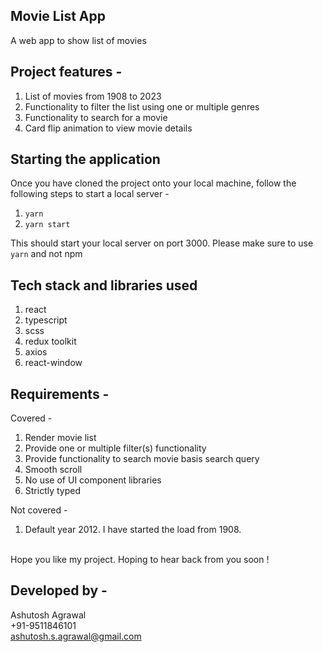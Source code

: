 ## Movie List App
A web app to show list of movies

## Project features -
1. List of movies from 1908 to 2023
2. Functionality to filter the list using one or multiple genres
3. Functionality to search for a movie
4. Card flip animation to view movie details

## Starting the application 
Once you have cloned the project onto your local machine, follow the following steps to start a local server - 
1. `yarn`
2. `yarn start`

This should start your local server on port 3000.
Please make sure to use `yarn` and not npm

## Tech stack and libraries used
1. react
2. typescript
3. scss
4. redux toolkit
5. axios
6. react-window

## Requirements - 
Covered - 
1. Render movie list
2. Provide one or multiple filter(s) functionality 
3. Provide functionality to search movie basis search query
4. Smooth scroll
5. No use of UI component libraries
6. Strictly typed

Not covered - 
1. Default year 2012. I have started the load from 1908.


<br />
Hope you like my project. Hoping to hear back from you soon !

## Developed by -<br/>
Ashutosh Agrawal<br/>
+91-9511846101<br/>
ashutosh.s.agrawal@gmail.com
